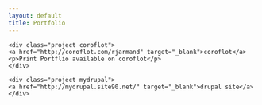```yaml
---
layout: default
title: Portfolio	
---
```


<div id="projectContainer">
<div class="projects">

    <div class="project coroflot">
    <a href="http://coroflot.com/rjarmand" target="_blank">coroflot</a>
    <p>Print Portflio available on coroflot</p>
    </div>

    <div class="project mydrupal">
    <a href="http://mydrupal.site90.net/" target="_blank">drupal site</a>
    </div>

</div> 
</div>
